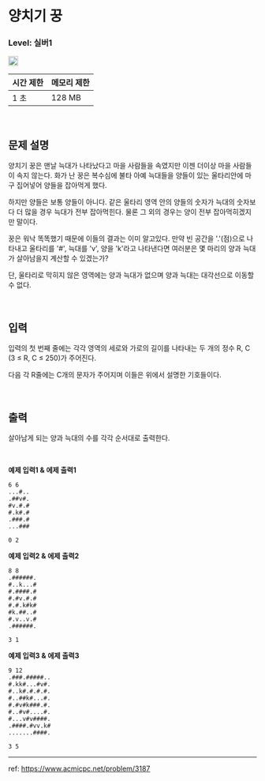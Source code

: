 # 양치기 꿍

### Level: 실버1

<img src="https://d2gd6pc034wcta.cloudfront.net/tier/10.svg" style="width: 20px" />

<br>

| 시간 제한 | 메모리 제한 |
| -------- | ---------- |
| 1 초 | 128 MB |

<br>

## 문제 설명

양치기 꿍은 맨날 늑대가 나타났다고 마을 사람들을 속였지만 이젠 더이상 마을 사람들이 속지 않는다. 화가 난 꿍은 복수심에 불타 아예 늑대들을 양들이 있는 울타리안에 마구 집어넣어 양들을 잡아먹게 했다.

하지만 양들은 보통 양들이 아니다. 같은 울타리 영역 안의 양들의 숫자가 늑대의 숫자보다 더 많을 경우 늑대가 전부 잡아먹힌다. 물론 그 외의 경우는 양이 전부 잡아먹히겠지만 말이다.

꿍은 워낙 똑똑했기 때문에 이들의 결과는 이미 알고있다. 만약 빈 공간을 '.'(점)으로 나타내고 울타리를 '#', 늑대를 'v', 양을 'k'라고 나타낸다면 여러분은 몇 마리의 양과 늑대가 살아남을지 계산할 수 있겠는가?

단, 울타리로 막히지 않은 영역에는 양과 늑대가 없으며 양과 늑대는 대각선으로 이동할 수 없다.

<br>

## 입력

입력의 첫 번째 줄에는 각각 영역의 세로와 가로의 길이를 나타내는 두 개의 정수 R, C (3 ≤ R, C ≤ 250)가 주어진다.

다음 각 R줄에는 C개의 문자가 주어지며 이들은 위에서 설명한 기호들이다.

<br>

## 출력

살아남게 되는 양과 늑대의 수를 각각 순서대로 출력한다.

<br>

**예제 입력1 & 에제 출력1**

```
6 6
...#..
.##v#.
#v.#.#
#.k#.#
.###.#
...###

```

```
0 2

```

**예제 입력2 & 에제 출력2**

```
8 8
.######.
#..k...#
#.####.#
#.#v.#.#
#.#.k#k#
#k.##..#
#.v..v.#
.######.

```

```
3 1

```

**예제 입력3 & 에제 출력3**

```
9 12
.###.#####..
#.kk#...#v#.
#..k#.#.#.#.
#..##k#...#.
#.#v#k###.#.
#..#v#....#.
#...v#v####.
.####.#vv.k#
.......####.

```

```
3 5

```

---

ref: https://www.acmicpc.net/problem/3187